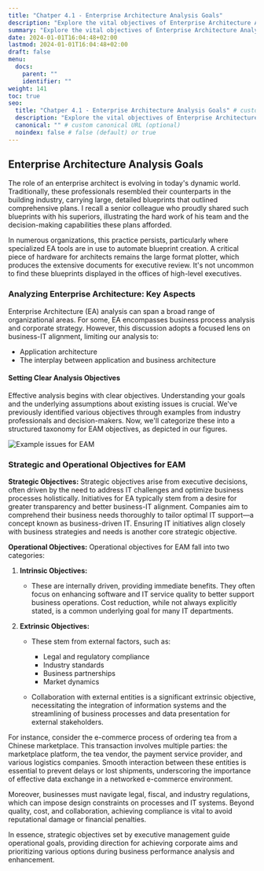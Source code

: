 ```yaml
---
title: "Chatper 4.1 - Enterprise Architecture Analysis Goals"
description: "Explore the vital objectives of Enterprise Architecture Analysis focusing on business-IT alignment, decision-making strategies, and the integration of applications within business frameworks to enhance operational efficiency and strategic planning."
summary: "Explore the vital objectives of Enterprise Architecture Analysis focusing on business-IT alignment, decision-making strategies, and the integration of applications within business frameworks to enhance operational efficiency and strategic planning."
date: 2024-01-01T16:04:48+02:00
lastmod: 2024-01-01T16:04:48+02:00
draft: false
menu:
  docs:
    parent: ""
    identifier: ""
weight: 141
toc: true
seo:
  title: "Chatper 4.1 - Enterprise Architecture Analysis Goals" # custom title (optional)
  description: "Explore the vital objectives of Enterprise Architecture Analysis focusing on business-IT alignment, decision-making strategies, and the integration of applications within business frameworks to enhance operational efficiency and strategic planning." # custom description (recommended)
  canonical: "" # custom canonical URL (optional)
  noindex: false # false (default) or true
---
```


## Enterprise Architecture Analysis Goals

The role of an enterprise architect is evolving in today's dynamic world. Traditionally, these professionals resembled their counterparts in the building industry, carrying large, detailed blueprints that outlined comprehensive plans. I recall a senior colleague who proudly shared such blueprints with his superiors, illustrating the hard work of his team and the decision-making capabilities these plans afforded.

In numerous organizations, this practice persists, particularly where specialized EA tools are in use to automate blueprint creation. A critical piece of hardware for architects remains the large format plotter, which produces the extensive documents for executive review. It's not uncommon to find these blueprints displayed in the offices of high-level executives.

### Analyzing Enterprise Architecture: Key Aspects

Enterprise Architecture (EA) analysis can span a broad range of organizational areas. For some, EA encompasses business process analysis and corporate strategy. However, this discussion adopts a focused lens on business-IT alignment, limiting our analysis to:

- Application architecture
- The interplay between application and business architecture

#### Setting Clear Analysis Objectives

Effective analysis begins with clear objectives. Understanding your goals and the underlying assumptions about existing issues is crucial. We've previously identified various objectives through examples from industry professionals and decision-makers. Now, we'll categorize these into a structured taxonomy for EAM objectives, as depicted in our figures.

![Example issues for EAM](https://cdn.sa.net/2024/02/05/6kiRPU4xgebcvhn.png)

### Strategic and Operational Objectives for EAM

**Strategic Objectives:**
Strategic objectives arise from executive decisions, often driven by the need to address IT challenges and optimize business processes holistically. Initiatives for EA typically stem from a desire for greater transparency and better business-IT alignment. Companies aim to comprehend their business needs thoroughly to tailor optimal IT support—a concept known as business-driven IT. Ensuring IT initiatives align closely with business strategies and needs is another core strategic objective.

**Operational Objectives:**
Operational objectives for EAM fall into two categories:

1. **Intrinsic Objectives:**
   - These are internally driven, providing immediate benefits. They often focus on enhancing software and IT service quality to better support business operations. Cost reduction, while not always explicitly stated, is a common underlying goal for many IT departments.

2. **Extrinsic Objectives:**
   - These stem from external factors, such as:
     - Legal and regulatory compliance
     - Industry standards
     - Business partnerships
     - Market dynamics
   
   - Collaboration with external entities is a significant extrinsic objective, necessitating the integration of information systems and the streamlining of business processes and data presentation for external stakeholders.

For instance, consider the e-commerce process of ordering tea from a Chinese marketplace. This transaction involves multiple parties: the marketplace platform, the tea vendor, the payment service provider, and various logistics companies. Smooth interaction between these entities is essential to prevent delays or lost shipments, underscoring the importance of effective data exchange in a networked e-commerce environment.

Moreover, businesses must navigate legal, fiscal, and industry regulations, which can impose design constraints on processes and IT systems. Beyond quality, cost, and collaboration, achieving compliance is vital to avoid reputational damage or financial penalties.

In essence, strategic objectives set by executive management guide operational goals, providing direction for achieving corporate aims and prioritizing various options during business performance analysis and enhancement.